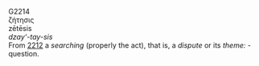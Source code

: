 <body>
  <p>G2214<br>  ζήτησις  <br> zētēsis  <br><i>dzay‘-tay-sis </i><br>From <a href="g2212.htm">2212</a>  a <i>searching</i> (properly the act), that is, a <i>dispute</i> or its <i>theme:</i> - question.<br></p>
 </body>